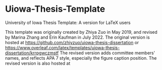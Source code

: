 # Uiowa-Thesis-Template
University of Iowa Thesis Template: A version for LaTeX users

This template was originally created by Zhiya Zuo in May 2019, and revised by Marina Zhang and Erin Kaufman in July 2022. 
The original version is hosted at https://github.com/zhiyzuo/uiowa-thesis-dissertation or 
https://www.overleaf.com/latex/templates/uiowa-thesis-dissertation/krrpgwczmstf 
The revised version adds committee members' names, and reflects APA 7 style, especially the figure caption position. 
The revised version is also hosted at
